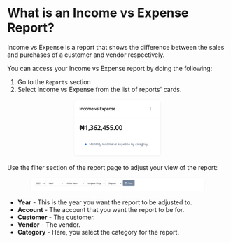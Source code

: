 # What is an Income vs Expense Report?

Income vs Expense is a report that shows the difference between the sales and purchases of a customer and vendor respectively.

You can access your Income vs Expense report by doing the following:

1. Go to the `Reports` section
2. Select Income vs Expense from the list of reports' cards.

<div align='center'>
<img width='200' src='media/invoice_vs_expense.png'>
</div>

Use the filter section of the report page to adjust your view of the report:

<div align='center'>
<img width='400' src='media/invoice_vs_expense_filter.png'>
</div>

- **Year** - This is the year you want the report to be adjusted to.
- **Account** - The account that you want the report to be for.
- **Customer** - The customer.
- **Vendor** - The vendor.
- **Category** - Here, you select the category for the report.
